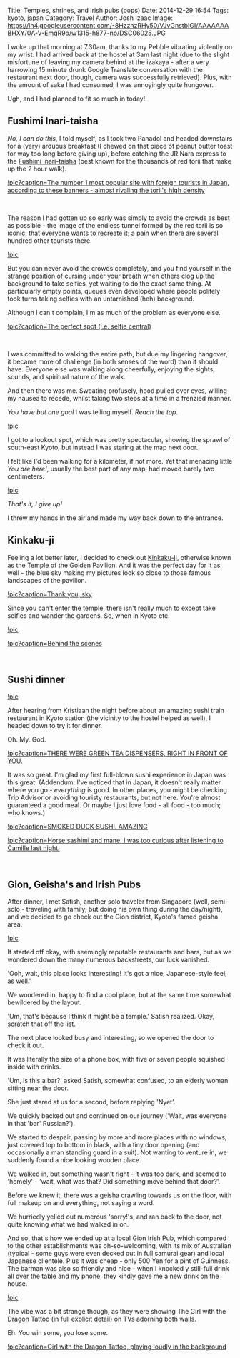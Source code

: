 Title: Temples, shrines, and Irish pubs (oops)
Date: 2014-12-29 16:54
Tags: kyoto, japan
Category: Travel
Author: Josh Izaac
Image: https://lh4.googleusercontent.com/-8HzzhzRHy50/VJvGnstbIGI/AAAAAAABHXY/0A-V-EmqR9o/w1315-h877-no/DSC06025.JPG

<!-- BEGIN_PELICAN_SUMMARY -->

I woke up that morning at 7.30am, thanks to my Pebble vibrating violently on my wrist. I had arrived back at the hostel at 3am last night (due to the slight misfortune of leaving my camera behind at the izakaya - after a very harrowing 15 minute drunk Google Translate conversation with the restaurant next door, though, camera was successfully retrieved). Plus, with the amount of sake I had consumed, I was annoyingly quite hungover.

Ugh, and I had planned to fit so much in today!

<!-- END_PELICAN_SUMMARY -->

## Fushimi Inari-taisha

*No, I can do this*, I told myself, as I took two Panadol and headed downstairs for a (very) arduous breakfast (I chewed on that piece of peanut butter toast for way too long before giving up), before catching the JR Nara express to the [Fushimi Inari-taisha](http://en.wikipedia.org/wiki/Fushimi_Inari-taisha) (best known for the thousands of red torii that make up the 2 hour walk).

[!pic?caption=The number 1 most popular site with foreign tourists in Japan, according to these banners - almost rivaling the torii's high density](https://lh3.googleusercontent.com/-pVgwMG7v-Sg/VJvGa74bYbI/AAAAAAABHVg/1pIbbCK1y5I/w1315-h877-no/DSC06043.JPG)

<br>

The reason I had gotten up so early was simply to avoid the crowds as best as possible - the image of the endless tunnel formed by the red torii is so iconic, that everyone wants to recreate it; a pain when there are several hundred other tourists there.

[!pic](https://lh3.googleusercontent.com/-xbqiBu8c4dc/VJvGqp00rKI/AAAAAAABHXw/8-9f4Ne-j44/w1315-h877-no/DSC06030.JPG)

But you can never avoid the crowds completely, and you find yourself in the strange position of cursing under your breath when others clog up the background to take selfies, yet waiting to do the exact same thing. At particularly empty points, queues even developed where people politely took turns taking selfies with an untarnished (heh) background.

Although I can't complain, I'm as much of the problem as everyone else.

[!pic?caption=The perfect spot (i.e. selfie central)](https://lh3.googleusercontent.com/-zgyZISUyFQI/VJvGkf63RoI/AAAAAAABILA/8fctLEgl3O8/w1315-h877-no/DSC06020.JPG)

<br>

I was committed to walking the entire path, but due my lingering hangover, it became more of challenge (in both senses of the word) than it should have. Everyone else was walking along cheerfully, enjoying the sights, sounds, and spiritual nature of the walk.

And then there was me. Sweating profusely, hood pulled over eyes, willing my nausea to recede, whilst taking two steps at a time in a frenzied manner.

*You have but one goal* I was telling myself. *Reach the top*.

[!pic](https://lh3.googleusercontent.com/-rYX1YiDocfQ/VJvGtYTjdkI/AAAAAAABHYI/l4nI18DCg8k/w1315-h877-no/DSC06037.JPG)

I got to a lookout spot, which was pretty spectacular, showing the sprawl of south-east Kyoto, but instead I was staring at the map next door.

I felt like I'd been walking for a kilometer, if not more. Yet that menacing little *You are here!*, usually the best part of any map, had moved barely two centimeters. 

[!pic](https://lh6.googleusercontent.com/-mzWpdE8_93Q/VJvGuBGNMsI/AAAAAAABHYQ/zbs9vcTCu7Q/w1315-h877-no/DSC06039.JPG)

*That's it, I give up!*

I threw my hands in the air and made my way back down to the entrance.

## Kinkaku-ji

Feeling a lot better later, I decided to check out [Kinkaku-ji](http://en.wikipedia.org/wiki/Kinkaku-ji), otherwise known as the Temple of the Golden Pavilion. And it was the perfect day for it as well - the blue sky making my pictures look so close to those famous landscapes of the pavilion.

[!pic?caption=Thank you, sky](https://lh6.googleusercontent.com/-TgMstTEdFns/VJvGMErRsYI/AAAAAAABHTY/doSk6iWqtp0/w1315-h877-no/DSC06051.JPG)

Since you can't enter the temple, there isn't really much to except take selfies and wander the gardens. So, when in Kyoto etc.

[!pic](https://lh6.googleusercontent.com/-HfSNAoCAZnk/VJvGRYREKfI/AAAAAAABIKo/GoSw-VQ9mDU/w1315-h877-no/DSC06059.JPG)

[!pic?caption=Behind the scenes](https://lh6.googleusercontent.com/-AfuMtVujG10/VJvGSdaysVI/AAAAAAABHUY/vCGzxL82pW0/w1315-h877-no/DSC06061.JPG)

<br>

## Sushi dinner

[!pic](https://lh4.googleusercontent.com/-sh7q8YpwABs/VJz9N9b1SLI/AAAAAAABH3M/K9CJFEaFSQY/w1315-h877-no/DSC06243.JPG)

After hearing from Kristiaan the night before about an amazing sushi train restaurant in Kyoto station (the vicinity to the hostel helped as well), I headed down to try it for dinner.

Oh. My. God.

[!pic?caption=THERE WERE GREEN TEA DISPENSERS, RIGHT IN FRONT OF YOU.](https://lh4.googleusercontent.com/-6veEO80HGwc/VJz9OnBoHOI/AAAAAAABH3Y/pRQWEIIcQBw/w1315-h877-no/DSC06244.JPG)

It was so great. I'm glad my first full-blown sushi experience in Japan was this great. (Addendum: I've noticed that in Japan, it doesn't really matter where you go - *everything* is good. In other places, you might be checking Trip Advisor or avoiding touristy restaurants, but not here. You're almost guaranteed a good meal. Or maybe I just love food - all food - too much; who knows.)

[!pic?caption=SMOKED DUCK SUSHI. AMAZING](https://lh4.googleusercontent.com/-gurzYsdkWW0/VJz9PrXYssI/AAAAAAABH3k/QPlhXhkdD3M/w1315-h877-no/DSC06246.JPG)

[!pic?caption=Horse sashimi and mane. I was too curious after listening to Camille last night.](https://lh5.googleusercontent.com/-tCNoDHZixKM/VJz9QqzJhjI/AAAAAAABH3w/AgjWBBfk6nE/w1315-h877-no/DSC06247.JPG)

<br>

## Gion, Geisha's and Irish Pubs

After dinner, I met Satish, another solo traveler from Singapore (well, semi-solo - traveling with family, but doing his own thing during the day/night), and we decided to go check out the Gion district, Kyoto's famed geisha area.

[!pic](https://lh5.googleusercontent.com/-ZJVc5B9uBN8/VJvKb4M8IZI/AAAAAAABHmQ/M11i0RagUHM/s640-no/10852981_625582714214596_263410692_n.jpg)

It started off okay, with seemingly reputable restaurants and bars, but as we wondered down the many numerous backstreets, our luck vanished.

'Ooh, wait, this place looks interesting! It's got a nice, Japanese-style feel, as well.'

We wondered in, happy to find a cool place, but at the same time somewhat bewildered by the layout.

'Um, that's because I think it might be a temple.' Satish realized. Okay, scratch that off the list.

The next place looked busy and interesting, so we opened the door to check it out.

It was literally the size of a phone box, with five or seven people squished inside with drinks.

'Um, is this a bar?' asked Satish, somewhat confused, to an elderly woman sitting near the door.

She just stared at us for a second, before replying 'Nyet'.

We quickly backed out and continued on our journey ('Wait, was everyone in that 'bar' Russian?').

We started to despair, passing by more and more places with no windows, just covered top to bottom in black, with a tiny door opening (and occasionally a man standing guard in a suit). Not wanting to venture in, we suddenly found a nice looking wooden place.

We walked in, but something wasn't right - it was too dark, and seemed to 'homely' - 'wait, what was that? Did something move behind that door?'.

Before we knew it, there was a geisha crawling towards us on the floor, with full makeup on and everything, not saying a word.

We hurriedly yelled out numerous 'sorry!'s, and ran back to the door, not quite knowing what we had walked in on.

And so, that's how we ended up at a local Gion Irish Pub, which compared to the other establishments was oh-so-welcoming, with its mix of Australian (typical - some guys were even decked out in full samurai gear) and local Japanese clientele. Plus it was cheap - only 500 Yen for a pint of Guinness. The barman was also so friendly and nice - when I knocked y still-full drink all over the table and my phone, they kindly gave me a new drink on the house.

[!pic](https://lh5.googleusercontent.com/-x6u-BsW0lpo/VJvKet-1P5I/AAAAAAABHmg/bAhFc8_0oM0/s640-no/10004191_1544454912467560_540803988_n.jpg)

The vibe was a bit strange though, as they were showing The Girl with the Dragon Tattoo (in full explicit detail) on TVs adorning both walls.

Eh. You win some, you lose some.

[!pic?caption=Girl with the Dragon Tattoo, playing loudly in the background](https://lh4.googleusercontent.com/-WjZdKySq1rE/VJvcZZ3zIWI/AAAAAAABJAs/nX7EtJNIhoo/w493-h876-no/Screenshot_2014-12-25-18-39-23.png)


